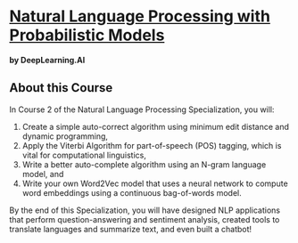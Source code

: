 # [Natural Language Processing with Probabilistic Models](https://www.coursera.org/learn/probabilistic-models-in-nlp)
**by DeepLearning.AI**

## About this Course
In Course 2 of the Natural Language Processing Specialization, you will:
1. Create a simple auto-correct algorithm using minimum edit distance and dynamic programming,
2. Apply the Viterbi Algorithm for part-of-speech (POS) tagging, which is vital for computational linguistics,
3. Write a better auto-complete algorithm using an N-gram language model, and 
4. Write your own Word2Vec model that uses a neural network to compute word embeddings using a continuous bag-of-words model.

By the end of this Specialization, you will have designed NLP applications that perform question-answering and sentiment analysis, created tools to translate languages and summarize text, and even built a chatbot!
